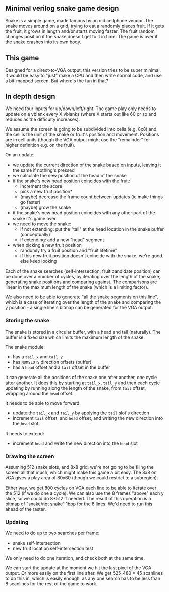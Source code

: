 ## Minimal verilog snake game design

Snake is a simple game, made famous by an old cellphone vendor. The snake moves around on a grid,
trying to eat a randomly places fruit. If it gets the fruit, it grows in length and/or starts
moving faster. The fruit random changes position if the snake doesn't get to it in time. The game
is over if the snake crashes into its own body.

## This game

Designed for a direct-to-VGA output, this version tries to be super minimal. It would be easy to
"just" make a CPU and then write normal code, and use a bit-mapped screen. But where's the fun in
that?

## In depth design

We need four inputs for up/down/left/right. The game play only needs to update on a vblank every X
vblanks (where X starts out like 60 or so and reduces as the difficulty increases).

We assume the screen is going to be subdivided into cells (e.g. 8x8) and the cell is the unit of the
snake or fruit's position and movement. Positions are in cell units (though the VGA output might use
the "remainder" for higher definition e.g. on the fruit).

On an update:

- we update the current direction of the snake based on inputs, leaving it the same if nothing's pressed
- we calculate the new position of the head of the snake
- if the snake's new head position coincides with the fruit:
  - increment the score
  - pick a new fruit position*
  - (maybe) decrease the frame count between updates (ie make things go faster)
  - (maybe) grow the snake
- if the snake's new head position coincides with any other part of the snake it's game over
- we need to move the snake:
  - if not extending: put the "tail" at the head location in the snake buffer (conceptually)
  - if extending: add a new "head" segment
- when picking a new fruit position
  - randomly try a fruit position and "fruit lifetime"
  - if this new fruit position doesn't coincide with the snake, we're good. else keep looking

Each of the snake searches (self-intersection; fruit candidate position) can be done over a number of
cycles, by iterating over the length of the snake, generating snake positions and comparing against.
The comparisons are linear in the maximum length of the snake (which is a limiting factor).

We also need to be able to generate "all the snake segments on this line", which is a case of iterating
over the length of the snake and comparing the y position - a single line's bitmap can be generated for
the VGA output.

### Storing the snake

The snake is stored in a circular buffer, with a head and tail (naturally). The buffer is a fixed size
which limits the maximum length of the snake.

The snake module:
- has a `tail_x` and `tail_y`
- has `NUMSLOTS` direction offsets (buffer)
- has a `head` offset and a `tail` offset in the buffer

It can generate all the positions of the snake one after another, one cycle after another. It does this
by starting at `tail_x`, `tail_y` and then each cycle updating by running along the length of the snake,
from `tail` offset, wrapping around the `head` offset.

It needs to be able to move forward:
- update the `tail_x` and `tail_y` by applying the `tail` slot's direction
- increment `tail` offset, and `head` offset, and writing the new direction into the `head` slot

It needs to extend:
- increment `head` and write the new direction into the `head` slot

### Drawing the screen

Assuming 512 snake slots, and 8x8 grid, we're not going to be filing the screen all that much, which
might make this game a bit easy. The 8x8 on vGA gives a play area of 80x60 (though we could restrict
to a subregion).

Either way, we get 800 cycles on VGA each line to be able to iterate over the 512 (if we do one a cycle).
We can also use the 8 frames "above" each y slice, so we could do 8*512 if needed. The result of this
operation is a bitmap of "snake/not snake" 1bpp for the 8 lines. We'd need to run this ahead of the
raster.

### Updating

We need to do up to two searches per frame:
- snake self-intersection
- new fruit location self-intersection test

We only need to do one iteration, and check both at the same time.

We can start the update at the moment we hit the last pixel of the VGA output. Or more easily on the
first line after. We get 525-480 = 45 scanlines to do this in, which is easily enough, as any one search
has to be less than 8 scanlines for the rest of the game to work.